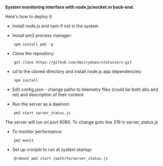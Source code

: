 **System monitoring interface with node.js/socket.io back-end.**

Here's how to deploy it:

- Install node.js and npm if not in the system

- Install pm2 process manager:

```
	npm install pm2 -g
```

- Clone the repository:

```
	git clone https://github.com/dmitryduev/statusserv.git
```

- cd to the cloned directory and install node.js app dependencies:

```
	npm install
```

- Edit config.json - change paths to telemetry files (could be both abs and rel) and description of their content

- Run the server as a daemon:

```
	pm2 start server_status.js
```

The server will run on port 8080. To change goto line 219 in server_status.js

- To monitor performance:

```
	pm2 monit
```

- Set up cronjob to run at system startup:

```
    @reboot pm2 start /path/to/server_status.js
```